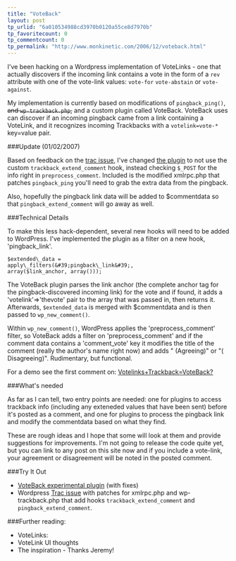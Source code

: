 ```yaml
---
title: "VoteBack"
layout: post
tp_urlid: "6a010534988cd3970b0120a55ce8d7970b"
tp_favoritecount: 0
tp_commentcount: 0
tp_permalink: "http://www.monkinetic.com/2006/12/voteback.html"
---
```

I&#39;ve been hacking on a Wordpress implementation of VoteLinks - one that actually discovers if the incoming link contains a vote in the form of a <code>rev</code> attribute with one of the vote-link values: <code>vote-for</code> <code>vote-abstain</code> or <code>vote-against</code>.

My implementation is currently based on modifications of <code>pingback\_ping()</code>, <strike>and <code>wp-trackback.php</code>,</strike> and a custom plugin called VoteBack. VoteBack uses can discover if an incoming pingback came from a link containing a VoteLink, and it recognizes incoming Trackbacks with a <code>votelink=vote-*</code> key=value pair.

###Update (01/02/2007)

Based on feedback on the [trac issue](http://trac.wordpress.org/ticket/3491), I&#39;ve changed [the plugin](http://deliciouslymeta.com/projects/vote-links/voteback_2_0_4.zip) to not use the custom <code>trackback\_extend_comment</code> hook, instead checking <code>$\_POST</code> for the info right in <code>preprocess\_comment</code>. Included is the modified xmlrpc.php that patches <code>pingback\_ping</code> you&#39;ll need to grab the extra data from the pingback.

Also, hopefully the pingback link data will be added to $commentdata so that <code>pingback\_extend\_comment</code> will go away as well.

###Technical Details

To make this less hack-dependent, several new hooks will need to be added to WordPress. I&#39;ve implemented the plugin as a filter on a new hook, &#39;pingback\_link&#39;.

<code>$extended\_data = apply\_filters(&#39;pingback\_link&#39;, array($link\_anchor, array()));</code>

The VoteBack plugin parses the link anchor (the complete anchor tag for the pingback-discovered incoming link) for the vote and if found, it adds a &#39;votelink&#39;=&gt;&#39;thevote&#39; pair to the array that was passed in, then returns it. Afterwards, <code>$extended_data</code> is merged with $commentdata and is then passed to <code>wp\_new\_comment()</code>.

Within <code>wp\_new\_comment()</code>, WordPress applies the &#39;preprocess\_comment&#39; filter, so VoteBack adds a filter on &#39;preprocess\_comment&#39; and if the comment data contains a &#39;comment\_vote&#39; key it modifies the title of the comment (really the author&#39;s name right now) and adds &quot; (Agreeing)&quot; or &quot;( Disagreeing)&quot;. Rudimentary, but functional.

For a demo see the first comment on: [Votelinks+Trackback=VoteBack?](http://redmonk.net/archives/2006/12/20/votelinks-trackback-voteback/)

###What&#39;s needed

As far as I can tell, two entry points are needed: one for plugins to access trackback info (including any exteneded values that have been sent) before it&#39;s posted as a comment, and one for plugins to process the pingback link and modify the commentdata based on what they find.

These are rough ideas and I hope that some will look at them and provide suggestions for improvements. I&#39;m not going to release the code quite yet, but you can link to any post on this site now and if you include a vote-link, your agreement or disagreement will be noted in the posted comment.

###Try It Out
* [VoteBack experimental plugin](http://deliciouslymeta.com/projects/vote-links/voteback_2_0_4.zip) (with fixes)
* Wordpress [Trac issue](http://trac.wordpress.org/ticket/3491) with patches for xmlrpc.php and wp-trackback.php that add hooks <code>trackback\_extend\_comment</code> and <code>pingback\_extend_comment</code>.

###Further reading:

* VoteLinks: 
* VoteLink UI thoughts 
* The inspiration  - Thanks Jeremy!
